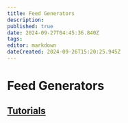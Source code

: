 ```yaml
---
title: Feed Generators
description: 
published: true
date: 2024-09-27T04:45:36.840Z
tags: 
editor: markdown
dateCreated: 2024-09-26T15:20:25.945Z
---
```


# Feed Generators

## [Tutorials](/AT_Protocol/Opinionated_Services/Feed_Generators/Tutorials)